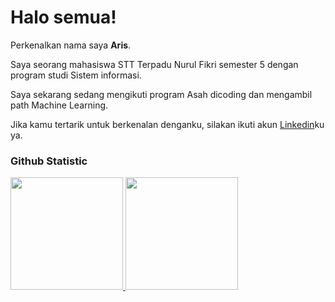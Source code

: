# Halo semua! 

Perkenalkan nama saya **Aris**.<br>

Saya seorang mahasiswa STT Terpadu Nurul Fikri semester 5 dengan program studi Sistem informasi.<br>

Saya sekarang sedang mengikuti program Asah dicoding dan mengambil path Machine Learning.<br>

Jika kamu tertarik untuk berkenalan denganku, silakan ikuti akun [Linkedin](www.linkedin.com/in/aris-zxsky)ku ya.

### Github Statistic
<p align="left">
<a href="https://github.com/dimasmds">
  <img height="180em" src="https://github-readme-stats-eight-theta.vercel.app/api?username=dimasmds&show_icons=true&theme=algolia&include_all_commits=true&count_private=true"/>
  <img height="180em" src="https://github-readme-stats-eight-theta.vercel.app/api/top-langs/?username=dimasmds&layout=compact&langs_count=8&theme=algolia"/>
</a>
</p>

